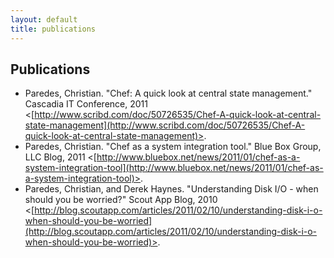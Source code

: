 ```yaml
---
layout: default
title: publications
---
```


Publications
------------

* Paredes, Christian. "Chef: A quick look at central state management." Cascadia IT Conference, 2011 <[http://www.scribd.com/doc/50726535/Chef-A-quick-look-at-central-state-management](http://www.scribd.com/doc/50726535/Chef-A-quick-look-at-central-state-management)>.
* Paredes, Christian. "Chef as a system integration tool." Blue Box Group, LLC Blog, 2011 <[http://www.bluebox.net/news/2011/01/chef-as-a-system-integration-tool](http://www.bluebox.net/news/2011/01/chef-as-a-system-integration-tool)>.
* Paredes, Christian, and Derek Haynes. "Understanding Disk I/O - when should you be worried?" Scout App Blog, 2010 <[http://blog.scoutapp.com/articles/2011/02/10/understanding-disk-i-o-when-should-you-be-worried](http://blog.scoutapp.com/articles/2011/02/10/understanding-disk-i-o-when-should-you-be-worried)>.
